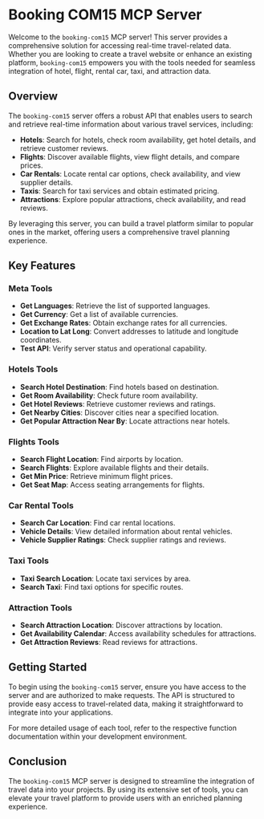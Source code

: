 # Booking COM15 MCP Server

Welcome to the `booking-com15` MCP server! This server provides a comprehensive solution for accessing real-time travel-related data. Whether you are looking to create a travel website or enhance an existing platform, `booking-com15` empowers you with the tools needed for seamless integration of hotel, flight, rental car, taxi, and attraction data.

## Overview

The `booking-com15` server offers a robust API that enables users to search and retrieve real-time information about various travel services, including:

- **Hotels**: Search for hotels, check room availability, get hotel details, and retrieve customer reviews.
- **Flights**: Discover available flights, view flight details, and compare prices.
- **Car Rentals**: Locate rental car options, check availability, and view supplier details.
- **Taxis**: Search for taxi services and obtain estimated pricing.
- **Attractions**: Explore popular attractions, check availability, and read reviews.

By leveraging this server, you can build a travel platform similar to popular ones in the market, offering users a comprehensive travel planning experience.

## Key Features

### Meta Tools
- **Get Languages**: Retrieve the list of supported languages.
- **Get Currency**: Get a list of available currencies.
- **Get Exchange Rates**: Obtain exchange rates for all currencies.
- **Location to Lat Long**: Convert addresses to latitude and longitude coordinates.
- **Test API**: Verify server status and operational capability.

### Hotels Tools
- **Search Hotel Destination**: Find hotels based on destination.
- **Get Room Availability**: Check future room availability.
- **Get Hotel Reviews**: Retrieve customer reviews and ratings.
- **Get Nearby Cities**: Discover cities near a specified location.
- **Get Popular Attraction Near By**: Locate attractions near hotels.

### Flights Tools
- **Search Flight Location**: Find airports by location.
- **Search Flights**: Explore available flights and their details.
- **Get Min Price**: Retrieve minimum flight prices.
- **Get Seat Map**: Access seating arrangements for flights.

### Car Rental Tools
- **Search Car Location**: Find car rental locations.
- **Vehicle Details**: View detailed information about rental vehicles.
- **Vehicle Supplier Ratings**: Check supplier ratings and reviews.

### Taxi Tools
- **Taxi Search Location**: Locate taxi services by area.
- **Search Taxi**: Find taxi options for specific routes.

### Attraction Tools
- **Search Attraction Location**: Discover attractions by location.
- **Get Availability Calendar**: Access availability schedules for attractions.
- **Get Attraction Reviews**: Read reviews for attractions.

## Getting Started

To begin using the `booking-com15` server, ensure you have access to the server and are authorized to make requests. The API is structured to provide easy access to travel-related data, making it straightforward to integrate into your applications.

For more detailed usage of each tool, refer to the respective function documentation within your development environment.

## Conclusion

The `booking-com15` MCP server is designed to streamline the integration of travel data into your projects. By using its extensive set of tools, you can elevate your travel platform to provide users with an enriched planning experience.